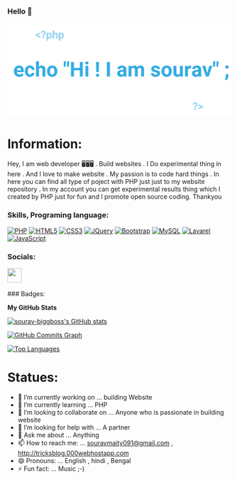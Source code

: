 ### Hello 👋
![alt text](20201004_143458.png)
# Information: 

Hey, I am web developer 🖥️🖥️🖥️ . Build websites . I Do experimental thing in here . And I love to make website . My passion is to code hard things . In here you can find all type of poject with PHP just just to my website repository . In my account you can get experimental results thing which I created by PHP just for fun and I promote open source coding. Thankyou

### Skills, Programing language:

<p align="left">
<a href="https://www.php.net/" target="_blank" rel="noreferrer"><img src="https://raw.githubusercontent.com/danielcranney/readme-generator/main/public/icons/skills/php-colored.svg" width="36" height="36" alt="PHP" /></a>
<a href="https://developer.mozilla.org/en-US/docs/Glossary/HTML5" target="_blank" rel="noreferrer"><img src="https://raw.githubusercontent.com/danielcranney/readme-generator/main/public/icons/skills/html5-colored.svg" width="36" height="36" alt="HTML5" /></a>
<a href="https://www.w3.org/TR/CSS/#css" target="_blank" rel="noreferrer"><img src="https://raw.githubusercontent.com/danielcranney/readme-generator/main/public/icons/skills/css3-colored.svg" width="36" height="36" alt="CSS3" /></a>
<a href="https://jquery.com/" target="_blank" rel="noreferrer"><img src="https://raw.githubusercontent.com/danielcranney/readme-generator/main/public/icons/skills/jquery-colored.svg" width="36" height="36" alt="JQuery" /></a>
<a href="https://getbootstrap.com/" target="_blank" rel="noreferrer"><img src="https://raw.githubusercontent.com/danielcranney/readme-generator/main/public/icons/skills/bootstrap-colored.svg" width="36" height="36" alt="Bootstrap" /></a>
<a href="https://www.mysql.com/" target="_blank" rel="noreferrer"><img src="https://raw.githubusercontent.com/danielcranney/readme-generator/main/public/icons/skills/mysql-colored.svg" width="36" height="36" alt="MySQL" /></a>
<a href="https://laravel.com/" target="_blank" rel="noreferrer"><img src="https://raw.githubusercontent.com/danielcranney/readme-generator/main/public/icons/skills/laravel-colored.svg" width="36" height="36" alt="Lavarel" /></a>
 <a href="https://laravel.com/" target="_blank" rel="noreferrer"><img src="https://img.shields.io/badge/javascript-%23323330.svg?style=for-the-badge&logo=javascript&logoColor=%23F7DF1E" height="36" alt="JavaScript" /></a>
</p>

### Socials:

<p align="left"> <a href="https://www.github.com/sourav-biggboss" target="_blank" rel="noreferrer"><img src="https://raw.githubusercontent.com/danielcranney/readme-generator/main/public/icons/socials/github.svg" width="32" height="32" /></a></p>
### Badges:

<b>My GitHub Stats</b>

<a href="http://www.github.com/sourav-biggboss"><img src="https://github-readme-stats.vercel.app/api?username=sourav-biggboss&show_icons=true&hide=&count_private=true&title_color=0891b2&text_color=ffffff&icon_color=0891b2&bg_color=1c1917&hide_border=true&show_icons=true" alt="sourav-biggboss's GitHub stats" /></a>

<a href="http://www.github.com/sourav-biggboss"><img src="https://activity-graph.herokuapp.com/graph?username=sourav-biggboss&bg_color=1c1917&color=ffffff&line=0891b2&point=ffffff&area_color=1c1917&area=true&hide_border=true&custom_title=GitHub%20Commits%20Graph" alt="GitHub Commits Graph" /></a>

<a href="https://github.com/sourav-biggboss" align="left"><img src="https://github-readme-stats.vercel.app/api/top-langs/?username=sourav-biggboss&langs_count=10&title_color=0891b2&text_color=ffffff&icon_color=0891b2&bg_color=1c1917&hide_border=true&locale=en&custom_title=Top%20%Languages" alt="Top Languages" /></a>

# Statues:

- 🔭 I’m currently working on ... building Website
- 🌱 I’m currently learning ... PHP
- 👯 I’m looking to collaborate on ... Anyone who is passionate in building website
- 🤔 I’m looking for help with ... A partner
- 💬 Ask me about ... Anything
- 📫 How to reach me: ... souravmaity091@gmail.com , http://tricksblog.000webhostapp.com
- 😄 Pronouns: ... English , hindi , Bengal
- ⚡ Fun fact: ... Music
 ;-)
